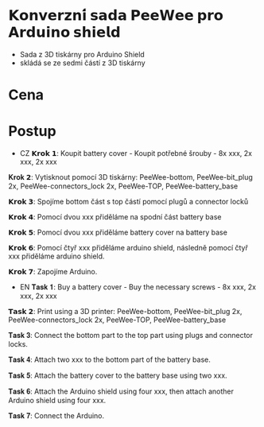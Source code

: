 # 𝗞𝗼𝗻𝘃𝗲𝗿𝘇𝗻𝗶́ 𝘀𝗮𝗱𝗮 𝗣𝗲𝗲𝗪𝗲𝗲 𝗽𝗿𝗼 𝗔𝗿𝗱𝘂𝗶𝗻𝗼 𝘀𝗵𝗶𝗲𝗹𝗱 
* Sada z 3D tiskárny pro Arduino Shield
* skládá se ze sedmi částí z 3D tiskárny

# Cena

# Postup
* CZ
𝗞𝗿𝗼𝗸 𝟭:
Koupit battery cover - 
Koupit potřebné šrouby - 8x xxx, 2x xxx, 2x xxx

𝐊𝐫𝐨𝐤 𝟮:
Vytisknout pomocí 3D tiskárny: PeeWee-bottom, PeeWee-bit_plug 2x, PeeWee-connectors_lock 2x, PeeWee-TOP, PeeWee-battery_base

𝗞𝗿𝗼𝗸 𝟯:
Spojíme bottom část s top částí pomocí plugů a connector locků

𝗞𝗿𝗼𝗸 𝟰:
Pomocí dvou xxx přiděláme na spodní část battery base

𝗞𝗿𝗼𝗸 𝟱: 
Pomocí dvou xxx přiděláme battery cover na battery base

𝗞𝗿𝗼𝗸 𝟲: 
Pomocí čtyř xxx přiděláme arduino shield, následně pomocí čtyř xxx přiděláme arduino shield.

𝗞𝗿𝗼𝗸 𝟳:
Zapojíme Arduino.

* EN
𝐓𝐚𝐬𝐤 𝟏:
Buy a battery cover -
Buy the necessary screws - 8x xxx, 2x xxx, 2x xxx

𝗧𝗮𝘀𝗸 𝟮:
Print using a 3D printer: PeeWee-bottom, PeeWee-bit_plug 2x, PeeWee-connectors_lock 2x, PeeWee-TOP, PeeWee-battery_base

𝐓𝐚𝐬𝐤 𝟑:
Connect the bottom part to the top part using plugs and connector locks.

𝐓𝐚𝐬𝐤 𝟒:
Attach two xxx to the bottom part of the battery base.

𝐓𝐚𝐬𝐤 𝟓:
Attach the battery cover to the battery base using two xxx.

𝐓𝐚𝐬𝐤 𝟔:
Attach the Arduino shield using four xxx, then attach another Arduino shield using four xxx.

𝐓𝐚𝐬𝐤 𝟕:
Connect the Arduino.


